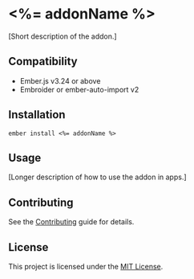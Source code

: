 <%= addonName %>
==============================================================================

[Short description of the addon.]


Compatibility
------------------------------------------------------------------------------

* Ember.js v3.24 or above
* Embroider or ember-auto-import v2


Installation
------------------------------------------------------------------------------

```
ember install <%= addonName %>
```


Usage
------------------------------------------------------------------------------

[Longer description of how to use the addon in apps.]


Contributing
------------------------------------------------------------------------------

See the [Contributing](CONTRIBUTING.md) guide for details.


License
------------------------------------------------------------------------------

This project is licensed under the [MIT License](LICENSE.md).
